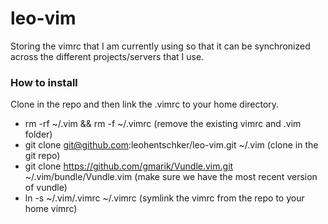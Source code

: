 # leo-vim
Storing the vimrc that I am currently using so that it can be synchronized across the different projects/servers that I use.


### How to install
Clone in the repo and then link the .vimrc to your home directory.
* rm -rf ~/.vim && rm -f ~/.vimrc (remove the existing vimrc and .vim folder)
* git clone git@github.com:leohentschker/leo-vim.git ~/.vim (clone in the git repo)
* git clone https://github.com/gmarik/Vundle.vim.git ~/.vim/bundle/Vundle.vim (make sure we have the most recent version of vundle)
* ln -s ~/.vim/.vimrc ~/.vimrc (symlink the vimrc from the repo to your home vimrc)
